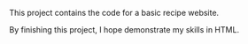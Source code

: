This project contains the code for a basic recipe website.

By finishing this project, I hope demonstrate my skills in HTML.